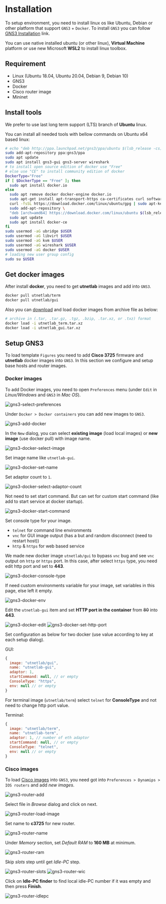 # Installation

To setup environment, you need to install linux os like Ubuntu, Debian or other platform that support `GNS3` + `Docker`. To install `GNS3` you can follow [GNS3 Installation](https://docs.gns3.com/docs/getting-started/installation/linux/) link.

You can use native installed ubuntu (or other linux), **Virtual Machine** platform or use new Microsoft **WSL2** to install linux toolbox.

## Requirement

* Linux (Ubuntu 18.04, Ubuntu 20.04, Debian 9, Debian 10)
* GNS3
* Docker
* Cisco router image
* Mininet

## Install tools

We prefer to use last long term support (LTS) branch of **Ubuntu** linux.

You can install all needed tools with bellow commands on Ubuntu x64 based linux:

```bash
# echo "deb http://ppa.launchpad.net/gns3/ppa/ubuntu $(lsb_release -cs) main" | sudo tee /etc/apt/sources.list.d/gns3-ubuntu.list
sudo add-apt-repository ppa:gns3/ppa
sudo apt update
sudo apt install gns3-gui gns3-server wireshark
# to install open source edition of docker use "Free"
# else use "CE" to install community edition of docker
DockerType="Free"
if [ $DockerType == "Free" ]; then
  sudo apt install docker.io
else
  sudo apt remove docker docker-engine docker.io
  sudo apt-get install apt-transport-https ca-certificates curl software-properties-common
  curl -fsSL https://download.docker.com/linux/ubuntu/gpg | sudo apt-key add -
  sudo add-apt-repository \
  "deb [arch=amd64] https://download.docker.com/linux/ubuntu $(lsb_release -cs) stable"
  sudo apt update
  sudo apt install docker-ce
fi
sudo usermod -aG ubridge $USER
sudo usermod -aG libvirt $USER
sudo usermod -aG kvm $USER
sudo usermod -aG wireshark $USER
sudo usermod -aG docker $USER
# loading new user group config
sudo su $USER
```

## Get docker images

After install **docker**, you need to get **utnetlab** images and add into `GNS3`.

```bash
docker pull utnetlab/term
docker pull utnetlab/gui
```

Also you can [download](https://github.com/UT-Network-Lab/TCP-IP-Laboratory/releases/latest) and load docker images from archive file as below:

```bash
# archive in (.tar, .tar.gz, .tgz, .bzip, .tar.xz, or .txz) format
docker load -i utnetlab_term.tar.xz
docker load -i utnetlab_gui.tar.xz
```

## Setup GNS3

To load template `Figures` you need to add **Cisco 3725** firmware and **utnetlab** docker images into `GNS3`.
In this section we configure and setup base hosts and router images.

### Docker images

To add Docker images, you need to open `Preferences` menu (under `Edit` in *Linux/Windows* and `GNS3` in *Mac OS*).

![gns3-select-preferences](./img/gns3-select-preferences.jpg)

Under `Docker > Docker containers` you can add new images to `GNS3`.

![gns3-add-docker](./img/gns3-docker-add.jpg)

In the `New` dialog, you can select **existing image** (load local images) or **new image** (use docker pull) with image name.

![gns3-docker-select-image](./img/gns3-docker-select-image.jpg)

Set image name like `utnetlab-gui`.

![gns3-docker-set-name](./img/gns3-docker-set-name.jpg)

Set adaptor count to `1`.

![gns3-docker-select-adaptor-count](./img/gns3-docker-select-adaptor-count.jpg)

Not need to set start command. But can set for custom start command (like add to start service at docker startup).

![gns3-docker-start-command](./img/gns3-docker-start-command.jpg)

Set console type for your image.

* `telnet` for command line environments
* `vnc` for GUI image output (has a but and random disconnect (need to restart host))
* `http` & `https` for web based service

We made new docker image `utnetlab/gui` to bypass `vnc` bug and see `vnc` output on `http` or `https` port. In this case, after select `https` type, you need edit http port and set to **443**.

![gns3-docker-console-type](./img/gns3-docker-console-type.jpg)

If need custom environments variable for your image, set variables in this page, else left it empty.

![gns3-docker-env](./img/gns3-docker-env.jpg)

Edit the `utnetlab-gui` item and set **HTTP port in the container** from ~~80~~ into **443**.

![gns3-docker-edit](./img/gns3-docker-edit.jpg)
![gns3-docker-set-http-port](./img/gns3-docker-set-http-port.jpg)

Set configuration as below for two docker (use value according to key at each setup dialog).

GUI:

```js
{
  image: "utnetlab/gui",
  name: "utnetlab-gui",
  adaptor: 1,
  startCommand: null, // or empty
  ConsoleType: "https",
  env: null // or empty
}
```

For terminal image (`utnetlab/term`) select `telnet` for **ConsoleType** and not need to change http port value.

Terminal:

```js
{
  image: "utnetlab/term",
  name: "utnetlab-term",
  adaptor: 1, // number of eth adaptor
  startCommand: null, // or empty
  ConsoleType: "telnet",
  env: null // or empty
}
```


### Cisco images

To load [Cisco images](http://tfr.org/cisco-ios/37xx/3725/c3725-adventerprisek9-mz.124-25d.bin) into `GNS3`, you need got into `Preferences > Dynamips > IOS routers` and add *new images*.

![gns3-router-add](./img/gns3-router-add.jpg)

Select file in *Browse* dialog and click on next.

![gns3-router-load-image](./img/gns3-router-load-image.jpg)

Set name to **c3725** for new router.

![gns3-router-name](./img/gns3-router-name.jpg)

Under *Memory* section, set *Default RAM* to **160 MB** at minimum.

![gns3-router-ram](./img/gns3-router-ram.jpg)

Skip *slots* step until get *Idle-PC* step.

![gns3-router-slots](./img/gns3-router-slots.jpg)
![gns3-router-wic](./img/gns3-router-wic.jpg)

Click on **Idle-PC finder** to find local idle-PC number if it was empty and then press **Finish**.

![gns3-router-idlepc](./img/gns3-router-idlepc.jpg)
